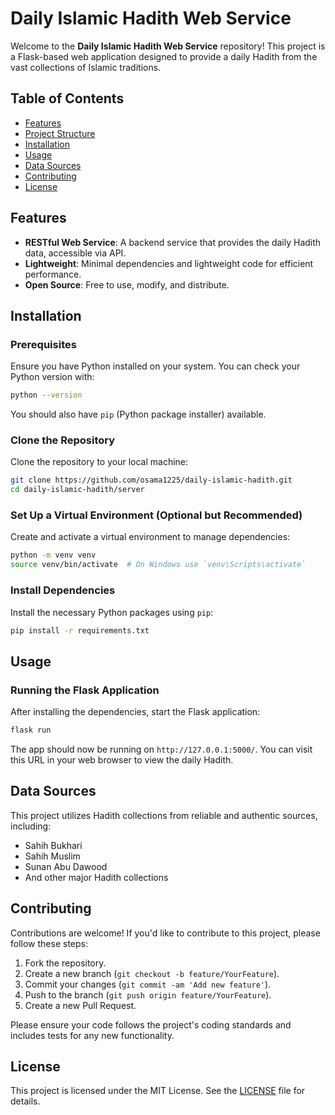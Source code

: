 # Daily Islamic Hadith Web Service

Welcome to the **Daily Islamic Hadith Web Service** repository! This project is a Flask-based web application designed
to provide a
daily Hadith from the vast collections of Islamic traditions.

## Table of Contents

- [Features](#features)
- [Project Structure](#project-structure)
- [Installation](#installation)
- [Usage](#usage)
- [Data Sources](#data-sources)
- [Contributing](#contributing)
- [License](#license)

## Features

- **RESTful Web Service**: A backend service that provides the daily Hadith data, accessible via API.
- **Lightweight**: Minimal dependencies and lightweight code for efficient performance.
- **Open Source**: Free to use, modify, and distribute.

## Installation

### Prerequisites

Ensure you have Python installed on your system. You can check your Python version with:

```bash
python --version
```

You should also have `pip` (Python package installer) available.

### Clone the Repository

Clone the repository to your local machine:

```bash
git clone https://github.com/osama1225/daily-islamic-hadith.git
cd daily-islamic-hadith/server
```

### Set Up a Virtual Environment (Optional but Recommended)

Create and activate a virtual environment to manage dependencies:

```bash
python -m venv venv
source venv/bin/activate  # On Windows use `venv\Scripts\activate`
```

### Install Dependencies

Install the necessary Python packages using `pip`:

```bash
pip install -r requirements.txt
```

## Usage

### Running the Flask Application

After installing the dependencies, start the Flask application:

```bash
flask run
```

The app should now be running on `http://127.0.0.1:5000/`. You can visit this URL in your web browser to view the daily
Hadith.

## Data Sources

This project utilizes Hadith collections from reliable and authentic sources, including:

- Sahih Bukhari
- Sahih Muslim
- Sunan Abu Dawood
- And other major Hadith collections

## Contributing

Contributions are welcome! If you'd like to contribute to this project, please follow these steps:

1. Fork the repository.
2. Create a new branch (`git checkout -b feature/YourFeature`).
3. Commit your changes (`git commit -am 'Add new feature'`).
4. Push to the branch (`git push origin feature/YourFeature`).
5. Create a new Pull Request.

Please ensure your code follows the project's coding standards and includes tests for any new functionality.

## License

This project is licensed under the MIT License. See the [LICENSE](../LICENSE) file for details.